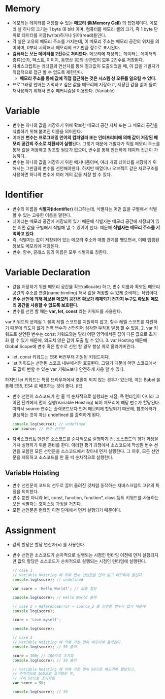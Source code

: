 # Memory

- 메모리는 데이터를 저장할 수 있는 **메모리 셀(Memory Cell)** 의 집합체이다. 메모리 셀 하나의 크기는 1 byte (8 bit) 이며, 컴퓨터틑 메모리 셀의 크기, 즉 1 byte 단위로 데이터를 저장(write)하거나 읽어(read)들인다.
- 각 셀은 고유의 메모리 주소를 가지는데, 이 메모리 주소는 메모리 공간의 위치를 의미하며, 0부터 시작해서 메모리의 크기만큼 정수로 표시된다.
- **컴퓨터는 모든 데이터를 2진수로 처리한다.** 메모리에 저장되는 데이터는 데이터의 종류(숫자, 텍스트, 이미지, 동영상 등)와 상관없이 모두 2진수로 저장된다.
- 자바스크립트는 리터럴과 연산자를 통해 결과값이 도출되었을 때, 이 값을 개발자가 직접적으로 접근 할 수 없도록 제한한다.
    - **메모리 주소를 통해 값에 직접 접근하는 것은 시스템 상 오류를 일으킬 수 있다.**
- 프로그래밍 언어는 기억하고 싶은 값을 메모리에 저장하고, 저장된 값을 읽어 들여 재사용하기 위해서 변수 메커니즘을 이용한다. (Variable)

# Variable

- 변수는 하나의 값을 저장하기 위해 확보한 메모리 공간 자체 또는 그 메모리 공간을 식별하기 위해 붙여진 이름을 의미한다.
- 이러한 **변수는 프로그래밍 언어의 컴파일러 또는 인터프리터에 의해 값이 저장된 메모리 공간의 주소로 치환되어 실행**된다.
그렇기 때문에 개발자가 직접 메모리 주소를 통해 값을 저장하고 참조할 필요가 없으며, 변수를 통해 안전하게 데이터 접근이 가능하다.
- 변수는 하나의 값을 저장하기 위한 메커니즘이며, 여러 개의 데이터를 저장하기 위해서는 그만큼의 변수를 선언해야한다. 하지만 배열이나 오브젝트 같은 자료구조를 사용하면 하나의 변수에 여러  개의 값을 저장 할 수 있다.

# Identifier

- 변수의 이름을 **식별자(Identifier)** 라고하는데, 식별자는 어떤 값을 구별해서 식별할 수 있는 고유한 이름을 말한다.
- 데이터는 메모리 공간에 저장되어 있기 때문에 식별자는 메모리 공간에 저장되어 있는 어떤 값을 구별해서 식별해 낼 수 있어야 한다. 때문에 **식별자는 메모리 주소를 기억하고 있다.**
- 즉, 식별자는 값이 저장되어 있는 메모리 주소와 매핑 관계를 맺으면서, 이때 맵핑된 정보도 메모리에 저장된다.
- 변수, 함수, 클래스 등의 이름은 모두 식별자로 칭한다.

# Variable Declaration

- 값을 저장하기 위한 메모리 공간을 확보(allocate) 하고, 변수 이름과 확보된 메모리 공간의 주소를 연결(name binding) 해서 값을 저장할 수 있게 준비하는 작업이다.
- **변수 선언에 의해 확보된 메모리 공간은 확보가 해제되기 전가지 누구도 확보된 메모리 공간을 사용할 수 없도록 보호된다.**
- 변수를 선언 할 때는 **var, let, const** 라는 키워드를 사용한다.

<aside>
var 키워드의 문제점
1. 블록 레벨 스코프를 지원하지 않고, 함수 레벨 스코프를 지원하기 때문에 의도치 않게 전역 변수가 선언되어 심각한 부작용 발생 할 수 있음.
2. var 키워드로 선언된 변수는 const 키워드와는 달리 어떤 영역에서든 값이 다른 값으로 초기화 될 수 있기 때문에, 의도치 않은 값이 도출 될 수 있다.
3. var Hosting 때문에 Global Scope에 변수 혹은 함수로 선언 할 경우 항상 위로 올라가버린다.

</aside>

- let, const 키워드는 ES6 버전부터 지원된 키워드이다.
- let 키워드는 선언된 스코프 내부에서만 호출된다. 그렇기 때문에 어떤 스코프에서도 값이 변할 수 있는 var 키워드보다 안전하게 사용 할 수 있다.

하지만 let 키워드는 특정 브라우저에서 호환이 되지 않는 경우가 있는데, 이는 Babel 을 통해 ES5, ES4 로 배포하는 것이 좋다. (IE)
- 변수 선언이 소스코드가 한 줄 씩 순차적으로 실행되는 시점, 즉 런타임이 아니라 그 이전 단계에서 먼저 실행(Variable Hoisting) 되어 메모리에 해당 변수가 할당된다.
따라서 source 변수는 출력코드보다 먼저 메모리에 할당되기 때문에, 참조에러가 발생하는 것이 아닌 undefined 를 출력하게 된다.
    
    ```jsx
    console.log(source); // undefined
    var source; // 변수 선언문
    ```
    
- 자바스크립트 엔진은 소스코드를 순차적으로 실행하기 전, 소스코드의 평가 과정을 거쳐 실행하기 위한 준비를 한다.
이러한 평가 과정에서 소스코드에 작성된 변수 선언을 포함한 모든 선언문을 소스코드에서 찾아내 먼저 실행한다.
그 이후, 모든 선언문을 제외하고 소스코드를 한 줄 씩 순차적으로 실행한다.

## Variable Hoisting

- 변수 선언문이 코드의 선두로 끌어 올려진 것처럼 동작하는 자바스크립트 고유의 특징을 의미한다.
- 변수 뿐만 아니라 let, const, function, function*, class 등의 키워드를 사용하는 모든 식별자는 호이스팅 과정을 거친다.
- 모든 선언문은 런타임 이전 단계에서 먼저 실행되기 때문이다.

# Assignment

- 값의 할당은 할당 연산자(=) 를 사용한다.
- 변수 선언은 소스코드가 순차적으로 실행되는 시점인 런타임 이전에 먼저 실행되지만 값의 할당은 소스코드가 순차적으로 실행되는 시점인 런타임에 실행된다.
    
    ```jsx
    // case 1
    // Variable Hoisting 에 의해 변수 선언문을 먼저 읽고 메모리에 올린다.
    console.log(score); // undefined
    
    var score = 'Hello World!'; // 값을 할당
    
    console.log(score); // Hello World 출력
    
    // case 2 > ReferenceError > source_2 를 선언한 변수가 없기 때문에
    console.log(score);
    
    score = 'Love myself';
    
    console.log(score);
    
    // case 3
    // Variable Hoisting 에 의해 가장 먼저 메모리에 올라간다.
    console.log(score); // 50 출력
    
    score = 100; // 100으로 초기화
    console.log(score); // 50 출력
    
    // Variable Hoisting 에 의해 가장 먼저 50으로 메모리에 할당되고,
    // 순차적으로 100으로 초기화된 후,
    // 다시 50으로 초기화됨
    var score = 50;
    
    console.log(score); // 50
    ```
